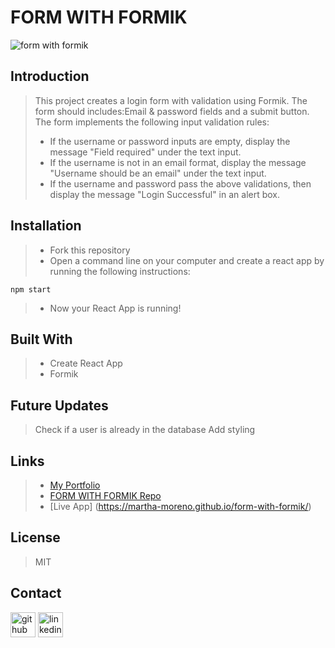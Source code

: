 # **FORM WITH FORMIK**
![form with formik](https://user-images.githubusercontent.com/88118070/144100771-c5265f23-b4e5-40a3-89b2-f136776c7acb.png)


## Introduction
> This project creates a login form with validation using Formik. The form should includes:Email & password fields and a submit button. The form implements the following input validation rules:
>- If the username or password inputs are empty, display the message "Field required" under the text input.
>- If the username is not in an email format, display the message "Username should be an email" under the text input.
>- If the username and password pass the above validations, then display the message "Login Successful" in an alert box.

## Installation
>-  Fork this repository
>-  Open a command line on your computer and create a react app by running the following instructions:
```
npm start
```
>- Now your React App is running!

## Built With
>- Create React App
>- Formik

## Future Updates
> Check if a user is already in the database
> Add styling


## Links
>- [My Portfolio](https://martha-moreno.github.io/)
>- [FORM WITH FORMIK Repo](https://github.com/martha-moreno/form-with-formik)
>- [Live App] (https://martha-moreno.github.io/form-with-formik/)

## License
> MIT

## Contact
  [<img src='https://cdn.jsdelivr.net/npm/simple-icons@3.0.1/icons/github.svg' alt='github' height='40'>](https://github.com/martha-moreno/martha-moreno.github.io)  [<img src='https://cdn.jsdelivr.net/npm/simple-icons@3.0.1/icons/linkedin.svg' alt='linkedin' height='40'>](https://www.linkedin.com/in/martha-gissela-moreno/)  

